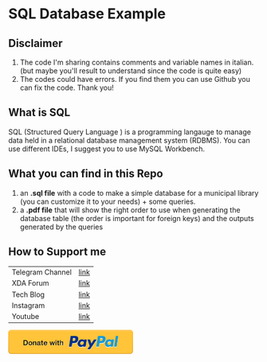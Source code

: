 # SQL Database Example
## Disclaimer
1) The code I'm sharing contains comments and variable names in italian. (but maybe you'll result to understand since the code is quite easy) 
2) The codes could have errors. If you find them you can use Github you can fix the code. Thank you!

## What is SQL
SQL (Structured Query Language ) is a programming langauge to manage data held in a relational database management system (RDBMS).
You can use different IDEs, I suggest you to use MySQL Workbench.

## What you can find in this Repo
1) an **.sql file** with a code to make a simple database for a municipal library (you can customize it to your needs) + some queries.
2) a **.pdf file** that will show the right order to use when generating the database table (the order is important for foreign keys) and the outputs generated by the queries

## How to Support me
|  |  |
| ------ | ------ |
| Telegram Channel | [link][tg] |
| XDA Forum | [link][xda] |
| Tech Blog | [link][cam] |
| Instagram | [link][insta] |
| Youtube | [link][yt] |

<a href="https://paypal.me/donationMikel">
 <img src="images/donate_icon.png"
      alt="closeup"
      width="250"/></a>
      
      
[xda]: <http://bit.ly/2NBnhqB>
[insta]: <http://bit.ly/mikel_insta>
[yt]: <http://bit.ly/mikel_YT>
[cam]:<https://cam.tv/mik_el_tech>
[tg]:<https://bit.ly/Mikel_TG>
